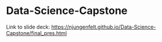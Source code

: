 # Data-Science-Capstone
Link to slide deck: https://njungenfelt.github.io/Data-Science-Capstone/final_pres.html
